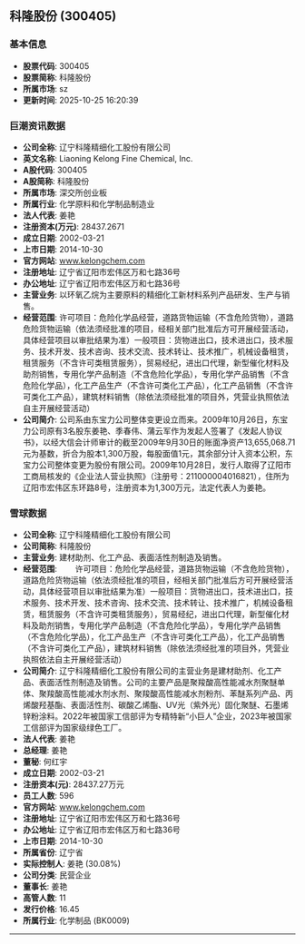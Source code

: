 ## 科隆股份 (300405)

### 基本信息

- **股票代码**: 300405
- **股票简称**: 科隆股份
- **所属市场**: sz
- **更新时间**: 2025-10-25 16:20:39

### 巨潮资讯数据

- **公司全称**: 辽宁科隆精细化工股份有限公司
- **英文名称**: Liaoning Kelong Fine Chemical, Inc.
- **A股代码**: 300405
- **A股简称**: 科隆股份
- **所属市场**: 深交所创业板
- **所属行业**: 化学原料和化学制品制造业
- **法人代表**: 姜艳
- **注册资本(万元)**: 28437.2671
- **成立日期**: 2002-03-21
- **上市日期**: 2014-10-30
- **官方网站**: www.kelongchem.com
- **注册地址**: 辽宁省辽阳市宏伟区万和七路36号
- **办公地址**: 辽宁省辽阳市宏伟区万和七路36号
- **主营业务**: 以环氧乙烷为主要原料的精细化工新材料系列产品研发、生产与销售。
- **经营范围**: 许可项目：危险化学品经营，道路货物运输（不含危险货物），道路危险货物运输（依法须经批准的项目，经相关部门批准后方可开展经营活动，具体经营项目以审批结果为准）一般项目：货物进出口，技术进出口，技术服务、技术开发、技术咨询、技术交流、技术转让、技术推广，机械设备租赁，租赁服务（不含许可类租赁服务），贸易经纪，进出口代理，新型催化材料及助剂销售，专用化学产品制造（不含危险化学品），专用化学产品销售（不含危险化学品），化工产品生产（不含许可类化工产品），化工产品销售（不含许可类化工产品），建筑材料销售（除依法须经批准的项目外，凭营业执照依法自主开展经营活动）
- **公司简介**: 公司系由东宝力公司整体变更设立而来。2009年10月26日，东宝力公司原有3名股东姜艳、季春伟、蒲云军作为发起人签署了《发起人协议书》，以经大信会计师审计的截至2009年9月30日的账面净资产13,655,068.71元为基数，折合为股本1,300万股，每股面值1元，其余部分计入资本公积，东宝力公司整体变更为股份有限公司。2009年10月28日，发行人取得了辽阳市工商局核发的《企业法人营业执照》（注册号：211000004016821），住所为辽阳市宏伟区东环路8号，注册资本为1,300万元，法定代表人为姜艳。

### 雪球数据

- **公司全称**: 辽宁科隆精细化工股份有限公司
- **公司简称**: 科隆股份
- **主营业务**: 建材助剂、化工产品、表面活性剂制造及销售。
- **经营范围**: 　　许可项目：危险化学品经营，道路货物运输（不含危险货物），道路危险货物运输（依法须经批准的项目，经相关部门批准后方可开展经营活动，具体经营项目以审批结果为准）一般项目：货物进出口，技术进出口，技术服务、技术开发、技术咨询、技术交流、技术转让、技术推广，机械设备租赁，租赁服务（不含许可类租赁服务），贸易经纪，进出口代理，新型催化材料及助剂销售，专用化学产品制造（不含危险化学品），专用化学产品销售（不含危险化学品），化工产品生产（不含许可类化工产品），化工产品销售（不含许可类化工产品），建筑材料销售（除依法须经批准的项目外，凭营业执照依法自主开展经营活动）
- **公司简介**: 辽宁科隆精细化工股份有限公司的主营业务是建材助剂、化工产品、表面活性剂制造及销售。公司的主要产品是聚羧酸高性能减水剂聚醚单体、聚羧酸高性能减水剂水剂、聚羧酸高性能减水剂粉剂、苯醚系列产品、丙烯酸羟基酯、表面活性剂、碳酸乙烯酯、UV光（紫外光）固化聚醚、石墨烯锌粉涂料。2022年被国家工信部评为专精特新“小巨人”企业，2023年被国家工信部评为国家级绿色工厂。
- **法人代表**: 姜艳
- **总经理**: 姜艳
- **董秘**: 何红宇
- **成立日期**: 2002-03-21
- **注册资本(元)**: 28437.27万元
- **员工人数**: 596
- **官方网站**: www.kelongchem.com
- **注册地址**: 辽宁省辽阳市宏伟区万和七路36号
- **办公地址**: 辽宁省辽阳市宏伟区万和七路36号
- **上市日期**: 2014-10-30
- **所属省份**: 辽宁省
- **实际控制人**: 姜艳 (30.08%)
- **公司分类**: 民营企业
- **董事长**: 姜艳
- **高管人数**: 11
- **发行价格**: 16.45
- **所属行业**: 化学制品 (BK0009)

---